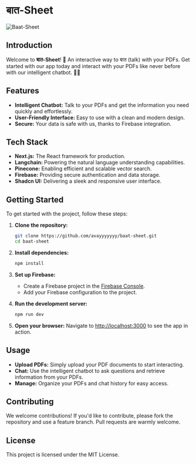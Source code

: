 # बात-Sheet

![Baat-Sheet](https://utfs.io/f/0ecba989-149d-482a-81b0-dbfc66ee31c8-kzh7f9.webp)

## Introduction

Welcome to **बात-Sheet**! 🚀 An interactive way to बात (talk) with your PDFs. Get started with our app today and interact with your PDFs like never before with our intelligent chatbot. 📄🤖

## Features

- **Intelligent Chatbot:** Talk to your PDFs and get the information you need quickly and effortlessly.
- **User-Friendly Interface:** Easy to use with a clean and modern design.
- **Secure:** Your data is safe with us, thanks to Firebase integration.

## Tech Stack

- **Next.js:** The React framework for production.
- **Langchain:** Powering the natural language understanding capabilities.
- **Pinecone:** Enabling efficient and scalable vector search.
- **Firebase:** Providing secure authentication and data storage.
- **Shadcn UI:** Delivering a sleek and responsive user interface.

## Getting Started

To get started with the project, follow these steps:

1. **Clone the repository:**

   ```bash
   git clone https://github.com/avayyyyyyy/baat-sheet.git
   cd baat-sheet
   ```

2. **Install dependencies:**

   ```bash
   npm install
   ```

3. **Set up Firebase:**

   - Create a Firebase project in the [Firebase Console](https://console.firebase.google.com/).
   - Add your Firebase configuration to the project.

4. **Run the development server:**

   ```bash
   npm run dev
   ```

5. **Open your browser:**
   Navigate to [http://localhost:3000](http://localhost:3000) to see the app in action.

## Usage

- **Upload PDFs:** Simply upload your PDF documents to start interacting.
- **Chat:** Use the intelligent chatbot to ask questions and retrieve information from your PDFs.
- **Manage:** Organize your PDFs and chat history for easy access.

## Contributing

We welcome contributions! If you'd like to contribute, please fork the repository and use a feature branch. Pull requests are warmly welcome.

## License

This project is licensed under the MIT License.
